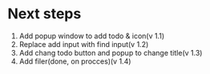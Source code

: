 # Next steps

1. Add popup window to add todo & icon(v 1.1)
2. Replace add input with find input(v 1.2)
3. Add chang todo button and popup to change title(v 1.3)
4. Add filer(done, on procces)(v 1.4)